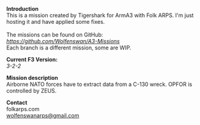 <b>Introduction</b><br/>
This is a mission created by Tigershark for ArmA3 with Folk ARPS. I'm just hosting it and have applied some fixes.<br/><br/>
The missions can be found on GitHub:<br/>
<i>https://github.com/Wolfenswan/A3-Missions</i><br/>
Each branch is a different mission, some are WIP.<br/>

<b>Current F3 Version:</b><br/>
<i>3-2-2</i>

<b>Mission description</b><br/>
Airborne NATO forces have to extract data from a C-130 wreck. OPFOR is controlled by ZEUS.

<b>Contact</b><br/>
folkarps.com<br/>
wolfenswanarps@gmail.com<br/>